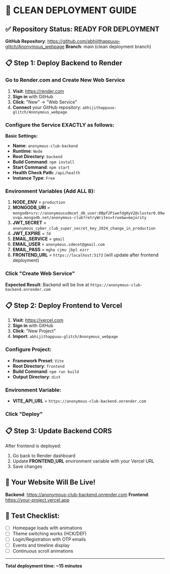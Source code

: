 # 🚀 CLEAN DEPLOYMENT GUIDE

## ✅ Repository Status: READY FOR DEPLOYMENT

**GitHub Repository**: https://github.com/abhijithappuuu-glitch/Anonymous_webpage
**Branch**: main (clean deployment branch)

## 📋 Step 1: Deploy Backend to Render

### Go to Render.com and Create New Web Service

1. **Visit**: https://render.com
2. **Sign in** with GitHub
3. **Click**: "New" → "Web Service"
4. **Connect** your GitHub repository: `abhijithappuuu-glitch/Anonymous_webpage`

### Configure the Service EXACTLY as follows:

**Basic Settings:**
- **Name**: `anonymous-club-backend`
- **Runtime**: `Node`
- **Root Directory**: `backend`
- **Build Command**: `npm install`
- **Start Command**: `npm start`
- **Health Check Path**: `/api/health`
- **Instance Type**: `Free`

### Environment Variables (Add ALL 8):

1. **NODE_ENV** = `production`
2. **MONGODB_URI** = `mongodb+srv://anonymoussdmcet_db_user:0Bpf2PiwefdgHyV2@cluster0.89wxvqa.mongodb.net/anonymous-club?retryWrites=true&w=majority`
3. **JWT_SECRET** = `anonymous_cyber_club_super_secret_key_2024_change_in_production`
4. **JWT_EXPIRE** = `7d`
5. **EMAIL_SERVICE** = `gmail`
6. **EMAIL_USER** = `anonymous.sdmcet@gmail.com`
7. **EMAIL_PASS** = `mgha cjmu jbpl ezrr`
8. **FRONTEND_URL** = `https://localhost:5173` (will update after frontend deployment)

### Click "Create Web Service"

**Expected Result**: Backend will be live at `https://anonymous-club-backend.onrender.com`

## 📋 Step 2: Deploy Frontend to Vercel

1. **Visit**: https://vercel.com
2. **Sign in** with GitHub
3. **Click**: "New Project"
4. **Import**: `abhijithappuuu-glitch/Anonymous_webpage`

### Configure Project:
- **Framework Preset**: `Vite`
- **Root Directory**: `frontend`
- **Build Command**: `npm run build`
- **Output Directory**: `dist`

### Environment Variable:
- **VITE_API_URL** = `https://anonymous-club-backend.onrender.com`

### Click "Deploy"

## 📋 Step 3: Update Backend CORS

After frontend is deployed:
1. Go back to Render dashboard
2. Update **FRONTEND_URL** environment variable with your Vercel URL
3. Save changes

## 🎉 Your Website Will Be Live!

**Backend**: https://anonymous-club-backend.onrender.com
**Frontend**: https://your-project.vercel.app

## 🧪 Test Checklist:
- [ ] Homepage loads with animations
- [ ] Theme switching works (HCK/DEF)
- [ ] Login/Registration with OTP emails
- [ ] Events and timeline display
- [ ] Continuous scroll animations

---

**Total deployment time: ~15 minutes**